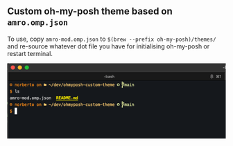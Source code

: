 ## Custom oh-my-posh theme based on `amro.omp.json`

To use, copy `amro-mod.omp.json` to `$(brew --prefix oh-my-posh)/themes/` and re-source whatever dot file you have for initialising oh-my-posh or restart terminal.

![Sample image of terminal using amro-mod.omp.json theme](https://github.com/norbux/ohmyposh-custom-theme/blob/main/sample1.png?raw=true)
